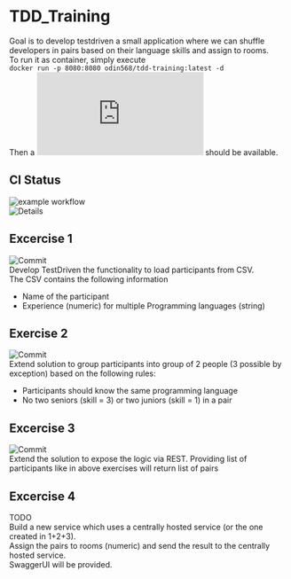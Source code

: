 # TDD_Training
Goal is to develop testdriven a small application where we can shuffle developers in pairs based on their language skills and assign to rooms.  
To run it as container, simply execute  
```docker run -p 8080:8080 odin568/tdd-training:latest -d```   
Then a ![SwaggerUI](http://localhost:8080/swagger-ui.html) should be available.

## CI Status
![example workflow](https://github.com/odin568/TDD_TRAINING/actions/workflows/gradle.yml/badge.svg)  
![Details](https://github.com/odin568/TDD_Training/actions/workflows/gradle.yml)

## Excercise 1
![Commit](https://github.com/odin568/TDD_Training/commit/2e60b5e7943ecc87f828db60aba10185c782fdcc)  
Develop TestDriven the functionality to load participants from CSV.  
The CSV contains the following information
* Name of the participant
* Experience (numeric) for multiple Programming languages (string)

## Exercise 2
![Commit](https://github.com/odin568/TDD_Training/commit/4aea27ebea429ea2462cc29545f5b3af13ebffd3)  
Extend solution to group participants into group of 2 people (3 possible by exception) based on the following rules:
* Participants should know the same programming language
* No two seniors (skill = 3) or two juniors (skill = 1) in a pair

## Excercise 3
![Commit](https://github.com/odin568/TDD_Training/commit/7561785fe12c7bfe814cf5de9d60a91c7da29190)  
Extend the solution to expose the logic via REST. Providing list of participants like in above exercises will return list of pairs

## Excercise 4
TODO  
Build a new service which uses a centrally hosted service (or the one created in 1+2+3).  
Assign the pairs to rooms (numeric) and send the result to the centrally hosted service.  
SwaggerUI will be provided.
